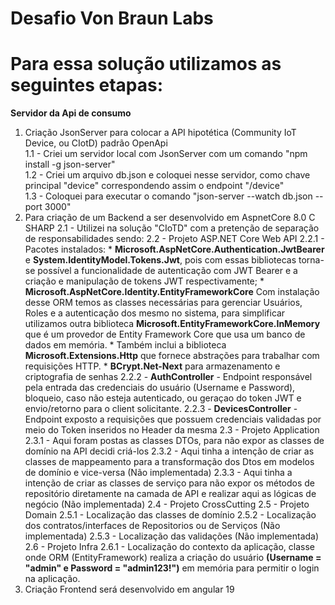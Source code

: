# Desafio Von Braun Labs
# Para essa solução utilizamos as seguintes etapas:
**Servidor da Api de consumo**
1. Criação JsonServer para colocar a API hipotética (Community IoT Device, ou CIotD) padrão OpenApi  
  1.1 - Criei um servidor local com JsonServer com um comando "npm install -g json-server"  
  1.2 - Criei um arquivo db.json e coloquei nesse servidor, como chave principal "device" correspondendo assim o endpoint "/device"  
  1.3 - Coloquei para executar o comando "json-server --watch db.json --port 3000"  
2. Para criação de um Backend a ser desenvolvido em AspnetCore 8.0 C SHARP
   2.1 - Utilizei na solução "CIoTD" com a pretenção de separação de responsabilidades sendo:
   2.2 - Projeto ASP.NET Core Web API
     2.2.1 - Pacotes instalados:
           * **Microsoft.AspNetCore.Authentication.JwtBearer** e **System.IdentityModel.Tokens.Jwt**, pois com essas bibliotecas torna-se possível a funcionalidade de autenticação com JWT Bearer e a criação e manipulação de tokens JWT respectivamente;
           * **Microsoft.AspNetCore.Identity.EntityFrameworkCore** Com instalação desse ORM temos as classes necessárias para gerenciar Usuários, Roles e a autenticação dos mesmo no sistema, para simplificar utilizamos outra biblioteca **Microsoft.EntityFrameworkCore.InMemory** que é um provedor de Entity Framework Core que usa um banco de dados em memória.
           * Também inclui a biblioteca **Microsoft.Extensions.Http** que fornece abstrações para trabalhar com requisições HTTP.
           * **BCrypt.Net-Next** para armazenamento e criptografia de senhas
   2.2.2 - **AuthController** - Endpoint responsável pela entrada das credenciais do usuário (Username e Password), bloqueio, caso não esteja autenticado, ou geraçao do token JWT e envio/retorno para o client solicitante.
   2.2.3 - **DevicesController** - Endpoint exposto a requisições que possuem credenciais validadas por meio do Token inseridos no Header da mesma
 2.3 - Projeto Application
   2.3.1 - Aqui foram postas as classes DTOs, para não expor as classes de domínio na API decidi criá-los 
   2.3.2 - Aqui tinha a intenção de criar as classes de mappeamento para a transformação dos Dtos em modelos de domínio e vice-versa (Não implementada)
   2.3.3 - Aqui tinha a intenção de criar as classes de serviço para não expor os métodos de repositório diretamente na camada de API e realizar aqui as lógicas de negócio (Não implementada)
 2.4 - Projeto CrossCutting
 2.5 - Projeto Domain
   2.5.1 - Localização das classes de domínio
   2.5.2 - Localização dos contratos/interfaces de Repositorios ou de Serviços (Não implementada)
   2.5.3 - Localização das validações (Não implementada)
 2.6 - Projeto Infra
   2.6.1 - Localização do contexto da aplicação, classe onde ORM (EntityFramework) realiza a criação do usuário **(Username = "admin" e Password = "admin123!")** em memória para permitir o login na aplicação.
4. Criação Frontend será desenvolvido em angular 19
